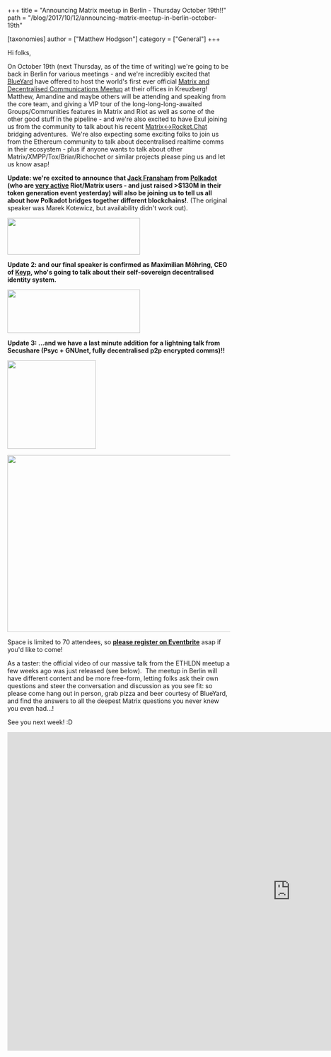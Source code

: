 +++
title = "Announcing Matrix meetup in Berlin - Thursday October 19th!!"
path = "/blog/2017/10/12/announcing-matrix-meetup-in-berlin-october-19th"

[taxonomies]
author = ["Matthew Hodgson"]
category = ["General"]
+++

Hi folks,

On October 19th (next Thursday, as of the time of writing) we're going to be back in Berlin for various meetings - and we're incredibly excited that <a href="http://blueyard.com/">BlueYard</a> have offered to host the world's first ever official <a href="https://www.eventbrite.co.uk/e/matrix-and-friends-tickets-38729041606">Matrix and Decentralised Communications Meetup</a> at their offices in Kreuzberg!  Matthew, Amandine and maybe others will be attending and speaking from the core team, and giving a VIP tour of the long-long-long-awaited Groups/Communities features in Matrix and Riot as well as some of the other good stuff in the pipeline - and we're also excited to have Exul joining us from the community to talk about his recent <a href="https://github.com/exul/matrix-rocketchat">Matrix&lt;-&gt;Rocket.Chat</a> bridging adventures.  We're also expecting some exciting folks to join us from the Ethereum community to talk about decentralised realtime comms in their ecosystem - plus if anyone wants to talk about other Matrix/XMPP/Tox/Briar/Richochet or similar projects please ping us and let us know asap!

<b>Update: we're excited to announce that <a href="https://twitter.com/jFransham">Jack Fransham</a> from <a href="https://polkadot.network/">Polkadot</a> (who are <a href="https://riot.im/app/#/room/#polkadot-watercooler:matrix.org">very active</a> Riot/Matrix users - and just raised >$130M in their token generation event yesterday) will also be joining us to tell us all about how Polkadot bridges together different blockchains!</b>. (The original speaker was Marek Kotewicz, but availability didn't work out).

<a href="https://polkadot.network/"><img src="/blog/wp-content/uploads/2017/10/Screen-Shot-2017-10-16-at-21.50.57-300x83.png" alt="" width="300" height="83" class="aligncenter size-medium wp-image-2885" /></a>

<b>Update 2: and our final speaker is confirmed as Maximilian Möhring, CEO of <a href="https://keyp.io/">Keyp</a>, who's going to talk about their self-sovereign decentralised identity system.</b>

<a href="https://keyp.io/"><img src="/blog/wp-content/uploads/2017/10/Screen-Shot-2017-10-16-at-21.53.40-300x98.png" alt="" width="300" height="98" class="aligncenter size-medium wp-image-2884" /></a>

<b>Update 3: ...and we have a last minute addition for a lightning talk from Secushare (Psyc + GNUnet, fully decentralised p2p encrypted comms)!!</b>

<a href="https://secushare.org"><img src="/blog/wp-content/uploads/2017/10/secushare-0444-300x200.png" alt="" width="200" height="200" class="aligncenter size-medium wp-image-2888" /></a>

<a href="https://www.eventbrite.co.uk/e/matrix-and-friends-tickets-38729041606"><img src="/blog/wp-content/uploads/2017/10/meetup.png" alt="" width="800" height="400" class="aligncenter size-full wp-image-2877" /></a>

Space is limited to 70 attendees, so <a href="https://www.eventbrite.co.uk/e/matrix-and-friends-tickets-38729041606"><strong>please register on Eventbrite</strong></a> asap if you'd like to come!

As a taster: the official video of our massive talk from the ETHLDN meetup a few weeks ago was just released (see below).  The meetup in Berlin will have different content and be more free-form, letting folks ask their own questions and steer the conversation and discussion as you see fit: so please come hang out in person, grab pizza and beer courtesy of BlueYard, and find the answers to all the deepest Matrix questions you never knew you even had...!

See you next week! :D

<iframe width="1280" height="720" src="https://www.youtube.com/embed/y0-j4Q77KXM" frameBorder="0" allowFullScreen></iframe>

